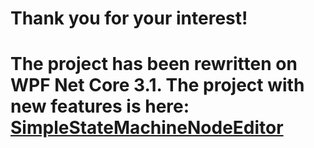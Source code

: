 # Thank you for your interest!
# The project has been rewritten on WPF Net Core 3.1. The project with new features is here: [SimpleStateMachineNodeEditor](https://github.com/SimpleStateMachine/SimpleStateMachineNodeEditor)
